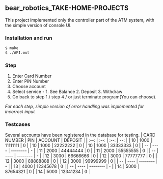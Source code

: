 ## bear_robotics_TAKE-HOME-PROJECTS
This project implemented only the controller part of the ATM system, with the simple version of console UI.

### Installation and run
``` bash
$ make
$ ./API.out
```

### Step
1. Enter Card Number
1. Enter PIN Number
1. Choose account
1. Select service - 1. See Balance 2. Deposit 3. Withdraw
1. Go back to step 1 / step 4 / or just terminate program(You can choose).

*For each step, simple version of error handling was implemented for incorrect input*

### Testcases
Several accounts have been registered in the database for testing.
| CARD NUMBER | PIN | ACCOUNT | DEPOSIT |
| :--: | :--: | :--: | --: |
| 10 | 1000 | 11111111 | 0 |
| 10 | 1000 | 22222222 | 0 |
| 10 | 1000 | 33333333 | 0 |
| -- | ---- | -------- | - |
| 11 | 2000 | 44444444 | 0 |
| 11 | 2000 | 55555555 | 0 |
| -- | ---- | -------- | - |
| 12 | 3000 | 66666666 | 0 |
| 12 | 3000 | 77777777 | 0 |
| 12 | 3000 | 88888888 | 0 |
| 12 | 3000 | 99999999 | 0 |
| -- | ---- | -------- | - |
| 13 | 4000 | 12345678 | 0 |
| -- | ---- | -------- | - |
| 14 | 5000 | 87654321 | 0 |
| 14 | 5000 | 12341234 | 0 |
